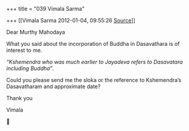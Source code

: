 +++
title = "039 Vimala Sarma"

+++
[[Vimala Sarma	2012-01-04, 09:55:26 [Source](https://groups.google.com/g/samskrita/c/LK1DSKjM9Zs)]]



Dear Murthy Mahodaya

What you said about the incorporation of Buddha in Dasavathara is of interest to me.

*“Kshemendra who was much earlier to Jayadeva refers to Dasavatara including Buddha”*.

Could you please send me the sloka or the reference to Kshemendra’s Dasavatharam and approximate date?

Thank you

Vimala



